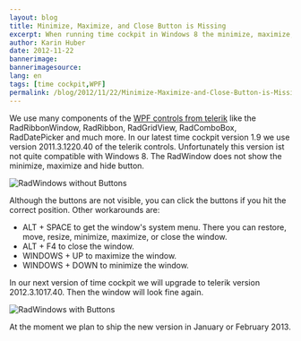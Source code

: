 ```yaml
---
layout: blog
title: Minimize, Maximize, and Close Button is Missing
excerpt: When running time cockpit in Windows 8 the minimize, maximize, and close button is missing.
author: Karin Huber
date: 2012-11-22
bannerimage: 
bannerimagesource: 
lang: en
tags: [time cockpit,WPF]
permalink: /blog/2012/11/22/Minimize-Maximize-and-Close-Button-is-Missing
---
```


<p>We use many components of the <a href="http://www.telerik.com/products/wpf/overview.aspx" target="_blank">WPF controls from telerik</a> like the RadRibbonWindow, RadRibbon, RadGridView, RadComboBox, RadDatePicker and much more. In our latest time cockpit version 1.9 we use version 2011.3.1220.40 of the telerik controls. Unfortunately this version ist not quite compatible with Windows 8. The RadWindow does not show the minimize, maximize and hide button.</p><p>
  <img src="{{site.baseurl}}/content/images/blog/2012/11/Windows8_MissingButtons.png" alt="RadWindows without Buttons" title="RadWindows without Buttons" />
</p><p>Although the buttons are not visible, you can click the buttons if you hit the correct position. Other workarounds are:</p><ul>
  <li>ALT + SPACE to get the window's system menu. There you can restore, move, resize, minimize, maximize, or close the window.</li>
  <li>ALT + F4 to close the window.</li>
  <li>WINDOWS + UP to maximize the window.</li>
  <li>WINDOWS + DOWN to minimize the window.</li>
</ul><p>In our next version of time cockpit we will upgrade to telerik version 2012.3.1017.40. Then the window will look fine again.</p><p>
  <img src="{{site.baseurl}}/content/images/blog/2012/11/Windows8_WithButtons.png" alt="RadWindows with Buttons" title="RadWindows with Buttons" />
</p><p>At the moment we plan to ship the new version in January or February 2013.</p>